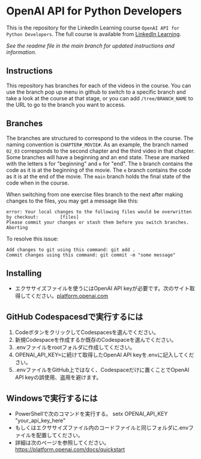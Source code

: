 # OpenAI API for Python Developers
This is the repository for the LinkedIn Learning course `OpenAI API for Python Developers`. The full course is available from [LinkedIn Learning][lil-course-url].

_See the readme file in the main branch for updated instructions and information._
## Instructions
This repository has branches for each of the videos in the course. You can use the branch pop up menu in github to switch to a specific branch and take a look at the course at that stage, or you can add `/tree/BRANCH_NAME` to the URL to go to the branch you want to access.

## Branches
The branches are structured to correspond to the videos in the course. The naming convention is `CHAPTER#_MOVIE#`. As an example, the branch named `02_03` corresponds to the second chapter and the third video in that chapter. 
Some branches will have a beginning and an end state. These are marked with the letters `b` for "beginning" and `e` for "end". The `b` branch contains the code as it is at the beginning of the movie. The `e` branch contains the code as it is at the end of the movie. The `main` branch holds the final state of the code when in the course.

When switching from one exercise files branch to the next after making changes to the files, you may get a message like this:

    error: Your local changes to the following files would be overwritten by checkout:        [files]
    Please commit your changes or stash them before you switch branches.
    Aborting

To resolve this issue:
	
    Add changes to git using this command: git add .
	Commit changes using this command: git commit -m "some message"

## Installing
- エクササイズファイルを使うにはOpenAI API keyが必要です。次のサイト取得してください。[platform.openai.com](https://platform.openai.com)
## GitHub Codespacesdで実行するには
1. CodeボタンをクリックしてCodespacesを選んでください。
3. 新規Codespaceを作成するか既存のCodespaceを選んでください。
4. .envファイルをrootフォルダに作成してください。
5. OPENAI_API_KEY=に続けて取得したOpenAI API keyを.envに記入してください。
6. .envファイルをGitHub上ではなく、Codespaceだけに置くことでOpenAI API keyの誤使用、盗用を避けます。
## Windowsで実行するには
- PowerShellで次のコマンドを実行する。
setx OPENAI_API_KEY "your_api_key_here"
- もしくはエクササイズファイル内のコードファイルと同じフォルダに.envファイルを配置してください。
- 詳細は次のページを参照してください。https://platform.openai.com/docs/quickstart

[0]: # (Replace these placeholder URLs with actual course URLs)

[lil-course-url]: https://www.linkedin.com/learning/
[lil-thumbnail-url]: http://

